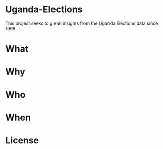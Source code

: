 # Uganda-Elections
This project seeks to glean insights from the Uganda Elections data since 1996

# What
# Why
# Who
# When
# License
